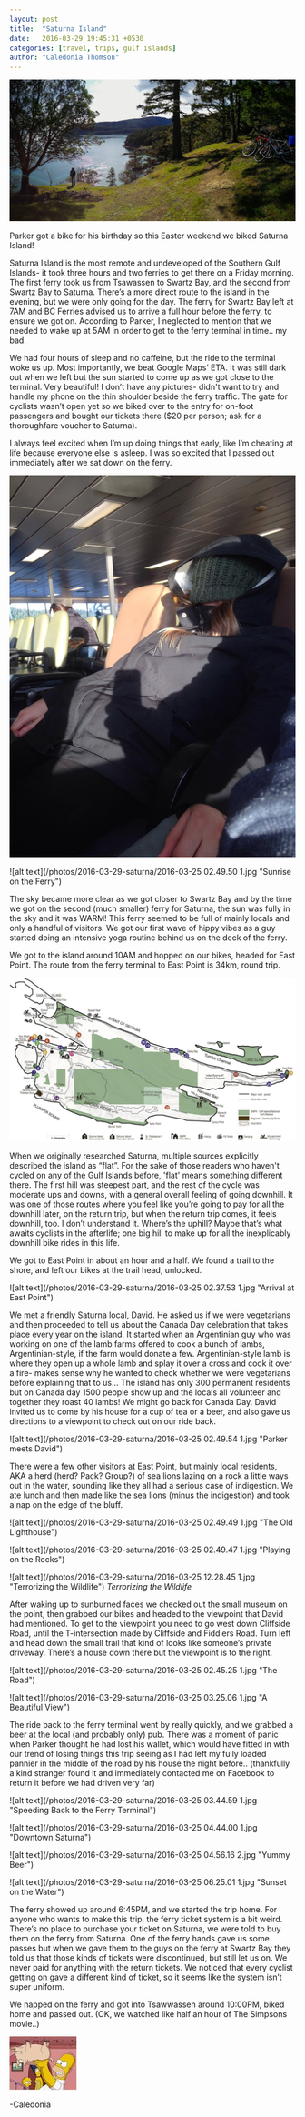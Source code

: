 ```yaml
---
layout: post
title:  "Saturna Island"
date:   2016-03-29 19:45:31 +0530
categories: [travel, trips, gulf islands]
author: "Caledonia Thomson"
---
```


![alt text](/photos/2016-03-29-saturna/IMG_20160325_152607.jpg "Sunrise on the Ferry")

Parker got a bike for his birthday so this Easter weekend we biked Saturna Island!

Saturna Island is the most remote and undeveloped of the Southern Gulf Islands- it took  three hours and two ferries to get there on a Friday morning. The first ferry took us from Tsawassen to Swartz Bay, and the second from Swartz Bay to Saturna. There’s a more direct route to the island in the evening, but we were only going for the day. The ferry for Swartz Bay left at 7AM and BC Ferries advised us to arrive a full hour before the ferry, to ensure we got on. According to Parker, I neglected to mention that we needed to wake up at 5AM in order to get to the ferry terminal in time.. my bad.

We had four hours of sleep and no caffeine, but the ride to the terminal woke us up. Most importantly, we beat Google Maps’ ETA. It was still dark out when we left but the sun started to come up as we got close to the terminal. Very beautiful! I don’t have any pictures- didn't want to try and handle my phone on the thin shoulder beside the ferry traffic. The gate for cyclists wasn’t open yet so we biked over to the entry for on-foot passengers and bought our tickets there ($20 per person; ask for a thoroughfare voucher to Saturna).

I always feel excited when I’m up doing things that early, like I’m cheating at life because everyone else is asleep. I was so excited that I passed out immediately after we sat down on the ferry.

![alt text](/photos/2016-03-29-saturna/12919540_10156704558270006_1085881501_o.jpg "Sunrise on the Ferry")

![alt text](/photos/2016-03-29-saturna/2016-03-25 02.49.50 1.jpg "Sunrise on the Ferry")

The sky became more clear as we got closer to Swartz Bay and by the time we got on the second (much smaller) ferry for Saturna, the sun was fully in the sky and it was WARM! This ferry seemed to be full of mainly locals and only a handful of visitors. We got our first wave of hippy vibes as a guy started doing an intensive yoga routine behind us on the deck of the ferry.

We got to the island around 10AM and hopped on our bikes, headed for East Point. The route from the ferry terminal to East Point is 34km, round trip.

![alt text](/photos/2016-03-29-saturna/map-of-saturna.jpg "Map of Saturna Island")

When we originally researched Saturna, multiple sources explicitly described the island as “flat”. For the sake of those readers who haven't cycled on any of the Gulf Islands before, 'flat' means something different there. The first hill was steepest part, and the rest of the cycle was moderate ups and downs, with a general overall feeling of going downhill. It was one of those routes where you feel like you’re going to pay for all the downhill later, on the return trip, but when the return trip comes, it feels downhill, too. I don’t understand it. Where’s the uphill? Maybe that’s what awaits cyclists in the afterlife; one big hill to make up for all the inexplicably downhill bike rides in this life.

We got to East Point in about an hour and a half. We found a trail to the shore, and left our bikes at the trail head, unlocked.

![alt text](/photos/2016-03-29-saturna/2016-03-25 02.37.53 1.jpg "Arrival at East Point")

We met a friendly Saturna local, David. He asked us if we were vegetarians and then proceeded to tell us about the Canada Day celebration that takes place every year on the island. It started when an Argentinian guy who was working on one of the lamb farms offered to cook a bunch of lambs, Argentinian-style, if the farm would donate a few. Argentinian-style lamb is where they open up a whole lamb and splay it over a cross and cook it over a fire- makes sense why he wanted to check whether we were vegetarians before explaining that to us… The island has only 300 permanent residents but on Canada day 1500 people show up and the locals all volunteer and together they roast 40 lambs! We might go back for Canada Day. David invited us to come by his house for a cup of tea or a beer, and also gave us directions to a viewpoint to check out on our ride back.

![alt text](/photos/2016-03-29-saturna/2016-03-25 02.49.54 1.jpg "Parker meets David")

There were a few other visitors at East Point, but mainly local residents, AKA a herd (herd? Pack? Group?) of sea lions lazing on a rock a little ways out in the water, sounding like they all had a serious case of indigestion. We ate lunch and then made like the sea lions (minus the indigestion) and took a nap on the edge of the bluff.

![alt text](/photos/2016-03-29-saturna/2016-03-25 02.49.49 1.jpg "The Old Lighthouse")

![alt text](/photos/2016-03-29-saturna/2016-03-25 02.49.47 1.jpg "Playing on the Rocks")

![alt text](/photos/2016-03-29-saturna/2016-03-25 12.28.45 1.jpg "Terrorizing the Wildlife")
*Terrorizing the Wildlife*



After waking up to sunburned faces we checked out the small museum on the point, then grabbed our bikes and headed to the viewpoint that David had mentioned. To get to the viewpoint you need to go west down Cliffside Road, until the T-intersection made by Cliffside and Fiddlers Road. Turn left and head down the small trail that kind of looks like someone’s private driveway. There’s a house down there but the viewpoint is to the right.

![alt text](/photos/2016-03-29-saturna/2016-03-25 02.45.25 1.jpg "The Road")

![alt text](/photos/2016-03-29-saturna/2016-03-25 03.25.06 1.jpg "A Beautiful View")

The ride back to the ferry terminal went by really quickly, and we grabbed a beer at the local (and probably only) pub. There was a moment of panic when Parker thought he had lost his wallet, which would have fitted in with our trend of losing things this trip seeing as I had left my fully loaded pannier in the middle of the road by his house the night before.. (thankfully a kind stranger found it and immediately contacted me on Facebook to return it before we had driven very far)

![alt text](/photos/2016-03-29-saturna/2016-03-25 03.44.59 1.jpg "Speeding Back to the Ferry Terminal")

![alt text](/photos/2016-03-29-saturna/2016-03-25 04.44.00 1.jpg "Downtown Saturna")

![alt text](/photos/2016-03-29-saturna/2016-03-25 04.56.16 2.jpg "Yummy Beer")

![alt text](/photos/2016-03-29-saturna/2016-03-25 06.25.01 1.jpg "Sunset on the Water")

The ferry showed up around 6:45PM, and we started the trip home. For anyone who wants to make this trip, the ferry ticket system is a bit weird. There’s no place to purchase your ticket on Saturna, we were told to buy them on the ferry from Saturna. One of the ferry hands gave us some passes but when we gave them to the guys on the ferry at Swartz Bay they told us that those kinds of tickets were discontinued, but still let us on. We never paid for anything with the return tickets. We noticed that every cyclist getting on gave a different kind of ticket, so it seems like the system isn’t super uniform.

We napped on the ferry and got into Tsawwassen around 10:00PM, biked home and passed out. (OK, we watched like half an hour of The Simpsons movie..)

![alt text](/photos/2016-03-29-saturna/spider-pig.jpg "Spider Pig")

-Caledonia





